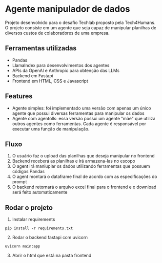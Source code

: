 # Agente manipulador de dados

Projeto desenvolvido para o desafio Techlab proposto pela Tech4Humans. O projeto consiste em um agente que seja capaz de manipular planilhas de diversos custos de colaboradores de uma empresa.

## Ferramentas utilizadas

- Pandas
- LlamaIndex para desenvolvimentos dos agentes
- APIs da OpenAI e Anthropic para obtenção das LLMs
- Backend em Fastapi
- Frontend em HTML, CSS e Javascript

## Features
 
- Agente simples: foi implementado uma versão com apenas um único agente que possui diversas ferramentas para manipular os dados
- Agente com agentolls: essa versão possui um agente "mãe" que utiliza outros agentes como ferramentas. Cada agente é responsável por executar uma função de manipulação.

## Fluxo

1. O usuário faz o upload das planilhas que deseja manipular no frontend
2. Backend receberá as planilhas e irá armazena-las no escopo
3. O agent irá maniuplar os dados utilizando ferramentas que possuem códigos Pandas
4. O agent montará o dataframe final de acordo com as especificações do prompt
5. O backend retornará o arquivo excel final para o frontend e o download será feito automaticamente

## Rodar o projeto

1. Instalar requirements
```
pip install -r requirements.txt
```

2. Rodar o backend fastapi com uvicorn
```
uvicorn main:app
```

3. Abrir o html que está na pasta frontend